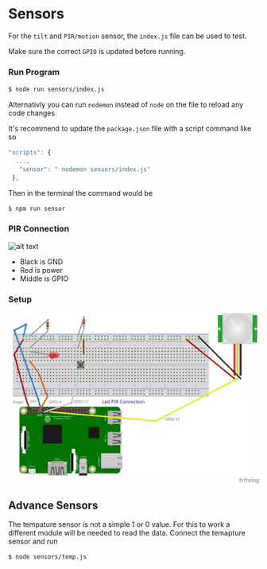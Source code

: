 # Sensors

For the `tilt` and `PIR/motion` sensor, the `index.js` file can be used to test.

Make sure the correct `GPIO` is updated before running.


### Run Program

```sh
$ node run sensors/index.js
```

Alternativly you can run `nodemon` instead of `node` on the file to reload any code changes.

It's recommend to update the `package.json` file with a script command like so

 ```js
 "scripts": {
   ...,
    "sensor": " nodemon sensors/index.js"
  },
```

Then in the terminal the command would be

```sh
$ npm run sensor
```

### PIR Connection

![alt text](https://github.com/gforti/pi-demos/blob/master/sensors/pir_connect.jpg "PIR Connection")

- Black is GND
- Red is power
- Middle is GPIO

### Setup
![alt text](https://github.com/gforti/pi-demos/blob/master/sensors/led-pir-connection.png "GPIO Layout")


## Advance Sensors

The tempature sensor is not a simple 1 or 0 value.  For this to work a different module will be needed to
read the data.  Connect the temapture sensor and run

```sh
$ node sensors/temp.js
```
